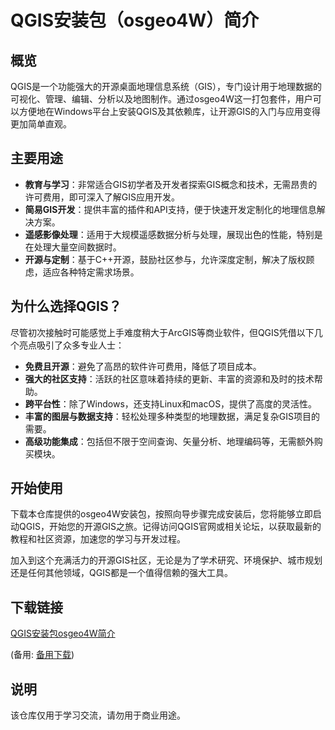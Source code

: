 # QGIS安装包（osgeo4W）简介

## 概览
QGIS是一个功能强大的开源桌面地理信息系统（GIS），专门设计用于地理数据的可视化、管理、编辑、分析以及地图制作。通过osgeo4W这一打包套件，用户可以方便地在Windows平台上安装QGIS及其依赖库，让开源GIS的入门与应用变得更加简单直观。

## 主要用途
- **教育与学习**：非常适合GIS初学者及开发者探索GIS概念和技术，无需昂贵的许可费用，即可深入了解GIS应用开发。
- **简易GIS开发**：提供丰富的插件和API支持，便于快速开发定制化的地理信息解决方案。
- **遥感影像处理**：适用于大规模遥感数据分析与处理，展现出色的性能，特别是在处理大量空间数据时。
- **开源与定制**：基于C++开源，鼓励社区参与，允许深度定制，解决了版权顾虑，适应各种特定需求场景。

## 为什么选择QGIS？
尽管初次接触时可能感觉上手难度稍大于ArcGIS等商业软件，但QGIS凭借以下几个亮点吸引了众多专业人士：
- **免费且开源**：避免了高昂的软件许可费用，降低了项目成本。
- **强大的社区支持**：活跃的社区意味着持续的更新、丰富的资源和及时的技术帮助。
- **跨平台性**：除了Windows，还支持Linux和macOS，提供了高度的灵活性。
- **丰富的图层与数据支持**：轻松处理多种类型的地理数据，满足复杂GIS项目的需要。
- **高级功能集成**：包括但不限于空间查询、矢量分析、地理编码等，无需额外购买模块。

## 开始使用
下载本仓库提供的osgeo4W安装包，按照向导步骤完成安装后，您将能够立即启动QGIS，开始您的开源GIS之旅。记得访问QGIS官网或相关论坛，以获取最新的教程和社区资源，加速您的学习与开发过程。

加入到这个充满活力的开源GIS社区，无论是为了学术研究、环境保护、城市规划还是任何其他领域，QGIS都是一个值得信赖的强大工具。

## 下载链接
[QGIS安装包osgeo4W简介](https://pan.quark.cn/s/2f7d9baa9c35) 

(备用: [备用下载](https://pan.baidu.com/s/1gysmSC9VwmopsNDiJ-xlrA?pwd=8xp0))

## 说明

该仓库仅用于学习交流，请勿用于商业用途。
